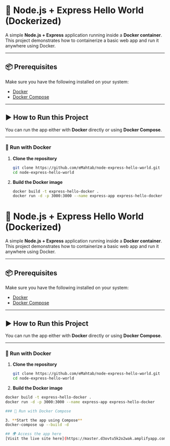 # 🚀 Node.js + Express Hello World (Dockerized)

A simple **Node.js + Express** application running inside a **Docker container**.  
This project demonstrates how to containerize a basic web app and run it anywhere using Docker.

---

## 📦 Prerequisites
Make sure you have the following installed on your system:
- [Docker](https://docs.docker.com/get-docker/)  
- [Docker Compose](https://docs.docker.com/compose/)  

---

## ▶️ How to Run this Project

You can run the app either with **Docker** directly or using **Docker Compose**.

---

### 🐳 Run with Docker

1. **Clone the repository**
   ```bash
   git clone https://github.com/eMahtab/node-express-hello-world.git
   cd node-express-hello-world

2. **Build the Docker image**
   ```bash
   docker build -t express-hello-docker .
   docker run -d -p 3000:3000 --name express-app express-hello-docker

# 🚀 Node.js + Express Hello World (Dockerized)

A simple **Node.js + Express** application running inside a **Docker container**.  
This project demonstrates how to containerize a basic web app and run it anywhere using Docker.

---

## 📦 Prerequisites
Make sure you have the following installed on your system:
- [Docker](https://docs.docker.com/get-docker/)  
- [Docker Compose](https://docs.docker.com/compose/)  

---

## ▶️ How to Run this Project

You can run the app either with **Docker** directly or using **Docker Compose**.

---

### 🐳 Run with Docker

1. **Clone the repository**
   ```bash
   git clone https://github.com/eMahtab/node-express-hello-world.git
   cd node-express-hello-world

2. **Build the Docker image**
  ```bash
  docker build -t express-hello-docker .
  docker run -d -p 3000:3000 --name express-app express-hello-docker

### 🐳 Run with Docker Compose

3. **Start the app using Compose**
  docker-compose up --build -d

## 🌍 Access the app here
[Visit the live site here](https://master.d3ovtu5k2o2wak.amplifyapp.com/)